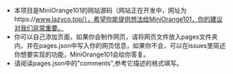 * 本项目是MiniOrange101的网站源码（网站正在开发中，网址为https://www.lazyco.top/），希望你能提供想法给MiniOrange101，你的建议对我们非常重要。
* 你可以自己添加页面，如果你会制作网页，请将网页文件放入pages文件夹内，并在pages.json中写入你的网页信息，如果你不会，可以在issues里简述你想要实现的功能，MiniOrange101会给你答复。
* 请阅读pages.json中的"comments",参考它描述的格式填写。